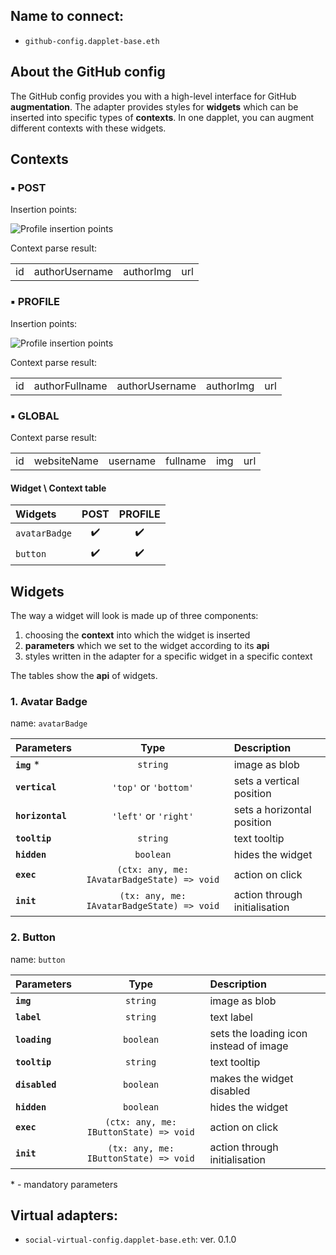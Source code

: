## Name to connect:

- `github-config.dapplet-base.eth`

## About the GitHub config

The GitHub config provides you with a high-level interface for GitHub **augmentation**. The adapter provides styles for **widgets** which can be inserted into specific types of **contexts**. In one dapplet, you can augment different contexts with these widgets.

## Contexts

### ▪ POST

Insertion points:

![Profile insertion points](/img/a_twitter_14.png)

Context parse result:

|       |       |       |       |
| :---: | :---: | :---: | :---: |
| id | authorUsername | authorImg | url |

### ▪ PROFILE

Insertion points:

![Profile insertion points](/img/a_twitter_13.png)

Context parse result:

|       |       |       |       |       |
| :---: | :---: | :---: | :---: | :---: |
| id | authorFullname | authorUsername | authorImg | url |

### ▪ GLOBAL

Context parse result:

|       |       |       |       |       |       |
| :---: | :---: | :---: | :---: | :---: | :---: |
| id | websiteName | username | fullname | img | url |

#### Widget \ Context table

| Widgets         | POST | PROFILE |
| :-------------- | :--: | :-----: |
| `avatarBadge`   |  ✔️   |    ✔️    |
| `button`        |  ✔️   |    ✔️    |

## Widgets

The way a widget will look is made up of three components:

1. choosing the **context** into which the widget is inserted
2. **parameters** which we set to the widget according to its **api**
3. styles written in the adapter for a specific widget in a specific context

The tables show the **api** of widgets.

### 1. Avatar Badge

name: `avatarBadge`

| Parameters       |                    Type                     | Description                   |
| :--------------- | :-----------------------------------------: | :---------------------------- |
| **`img`** \*     |                  `string`                   | image as blob                 |
| **`vertical`**   |            `'top'` or `'bottom'`            | sets a vertical position      |
| **`horizontal`** |            `'left'` or `'right'`            | sets a horizontal position    |
| **`tooltip`**    |                  `string`                   | text tooltip                  |
| **`hidden`**     |                  `boolean`                  | hides the widget              |
| **`exec`**       | `(ctx: any, me: IAvatarBadgeState) => void` | action on click               |
| **`init`**       | `(tx: any, me: IAvatarBadgeState) => void`  | action through initialisation |

### 2. Button

name: `button`

| Parameters     |                  Type                  | Description                            |
| :------------- | :------------------------------------: | :------------------------------------- |
| **`img`**      |                `string`                | image as blob                          |
| **`label`**    |                `string`                | text label                             |
| **`loading`**  |               `boolean`                | sets the loading icon instead of image |
| **`tooltip`**  |                `string`                | text tooltip                           |
| **`disabled`** |               `boolean`                | makes the widget disabled              |
| **`hidden`**   |               `boolean`                | hides the widget                       |
| **`exec`**     | `(ctx: any, me: IButtonState) => void` | action on click                        |
| **`init`**     | `(tx: any, me: IButtonState) => void`  | action through initialisation          |

\* - mandatory parameters


## Virtual adapters:

- `social-virtual-config.dapplet-base.eth`: ver. 0.1.0
